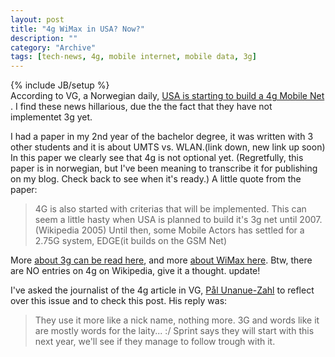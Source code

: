 ```yaml
--- 
layout: post 
title: "4g WiMax in USA? Now?"
description: ""
category: "Archive"
tags: [tech-news, 4g, mobile internet, mobile data, 3g]
---
```

{% include JB/setup %}  
According to VG, a Norwegian daily, <a href="http://www.vg.no/pub/vgart.hbs?artid=126024">USA is starting to build a 4g Mobile Net</a> . I find these news hillarious, due the the fact that they have not implementet 3g yet.
 
I had a paper in my 2nd year of the bachelor degree, it was written with 3 other students and it is about UMTS vs. WLAN.(link down, new link up soon) In this paper we clearly see that 4g is not optional yet. (Regretfully, this paper is in norwegian, but I've been meaning to transcribe it for publishing on my blog. Check back to see when it's ready.) A little quote from the paper:
 
>4G is also started with criterias that will be implemented. This can seem a little hasty when USA is planned to build it's 3g net until 2007. (Wikipedia 2005) Until then, some Mobile Actors has settled for a 2.75G system, EDGE(it builds on the GSM Net)

More <a href="http://en.wikipedia.org/wiki/3g">about 3g can be read here</a>, and more <a href="http://en.wikipedia.org/wiki/Wimax">about WiMax here</a>. Btw, there are NO entries on 4g on Wikipedia, give it a thought.
<span class="medium">update!</span>

I've asked the journalist of the 4g article in VG, <a href="mailto:pal.unanue@vg.no">Pål Unanue-Zahl</a> to reflect over this issue and to check this post. His reply was:

>They use it more like a nick name, nothing more. 3G and words like it are mostly words for the laity... :/ Sprint says they will start with this next year, we'll see if they manage to follow trough with it.
